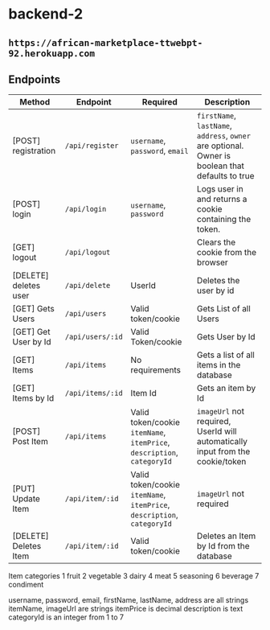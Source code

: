 # backend-2

## `https://african-marketplace-ttwebpt-92.herokuapp.com`

## Endpoints

|Method                   |Endpoint                  |Required                                                                   |Description                                                                                                 |
|-------------------------|--------------------------|---------------------------------------------------------------------------|------------------------------------------------------------------------------------------------------------|
| [POST] registration     | `/api/register`          |`username`, `password`, `email`                                            |`firstName`, `lastName`, `address`, `owner` are optional. Owner is boolean that defaults to true            |
| [POST] login            | `/api/login`             |`username`, `password`                                                     | Logs user in and returns a cookie containing the token.                                                    |
| [GET] logout            | `/api/logout`            |                                                                           | Clears the cookie from the browser                                                                         |
| [DELETE] deletes user   | `/api/delete`            | UserId                                                                    | Deletes the user by id                                                                                     |
| [GET] Gets Users        | `/api/users`             | Valid token/cookie                                                        | Gets List of all Users                                                                                     |
| [GET] Get User by Id    | `/api/users/:id`         | Valid Token/cookie                                                        | Gets User by Id                                                                                            |
| [GET] Items             | `/api/items`             | No requirements                                                           | Gets a list of all items in the database                                                                   |
| [GET] Items by Id       | `/api/items/:id`         | Item Id                                                                   | Gets an item by Id                                                                                         |
| [POST] Post Item        | `/api/items`             | Valid token/cookie `itemName`, `itemPrice`, `description`, `categoryId`   | `imageUrl` not required, UserId will automatically input from the cookie/token                             |
| [PUT] Update Item       | `/api/item/:id`          | Valid token/cookie `itemName`, `itemPrice`, `description`, `categoryId`   | `imageUrl` not required                                                                                    |
| [DELETE] Deletes Item   | `/api/item/:id`          | Valid token/cookie                                                        | Deletes an Item by Id from the database                                                                    |

Item categories 
1	fruit
2	vegetable
3	dairy
4	meat
5	seasoning
6	beverage
7	condiment


username, password, email, firstName, lastName, address  are all strings
itemName, imageUrl are strings
itemPrice is decimal
description is text
categoryId is an integer from 1 to 7